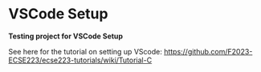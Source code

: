 # VSCode Setup

**Testing project for VSCode Setup**

See here for the tutorial on setting up VScode: https://github.com/F2023-ECSE223/ecse223-tutorials/wiki/Tutorial-C